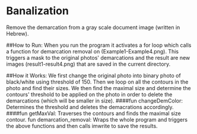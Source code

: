 # Banalization
Remove the demarcation from a gray scale document image (written in Hebrew).

##How to Run:
When you run the program it activates a for loop which calls a function for demarcation removal on (Example1-Example4.png).
This triggers a mask to the original photos' demarcations and the result are new images (result1-result4.png) that are saved in the current directory.

##How it Works:
We first change the original photo into binary photo of black/white using threshold of 150. Then we loop on all the contours in the photo and find their sizes.
We then find the maximal size and determine the contours' threshold to be applied on the photo in order to delete the demarcations (which will be smaller in size).
####fun changeDemColor:
Determines the threshold and deletes the demacrations accordingly.
####fun getMaxVal:
Traverses the contours and finds the maximal size contour.
fun demarcation_removal:
Wraps the whole program and triggers the above functions and then calls imwrite to save the results.


